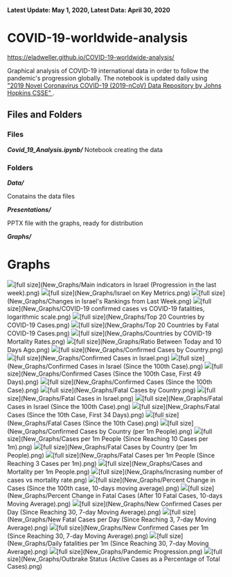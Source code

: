 **Latest Update: May 1, 2020, Latest Data: April 30, 2020**
# COVID-19-worldwide-analysis
https://eladweller.github.io/COVID-19-worldwide-analysis/

Graphical analysis of COVID-19 international data in order to follow the pandemic's progression globally. The notebook is updated daily using  <a href="https://github.com/CSSEGISandData/COVID-19">"2019 Novel Coronavirus COVID-19 (2019-nCoV) Data Repository by Johns Hopkins CSSE" </a>.
## Files and Folders
### Files
_**Covid_19_Analysis.ipynb/**_
Notebook creating the data

### Folders
_**Data/**_

Conatains the data files

_**Presentations/**_

PPTX file with the graphs, ready for distribution

_**Graphs/**_

# Graphs 
<img src="New_Graphs/Main indicators in Israel (Progression in the last week).png">[full size](New_Graphs/Main indicators in Israel (Progression in the last week).png)
<img src="New_Graphs/Israel on Key Metrics.png">[full size](New_Graphs/Israel on Key Metrics.png)
<img src="New_Graphs/Changes in Israel's Rankings from Last Week.png">[full size](New_Graphs/Changes in Israel's Rankings from Last Week.png)
<img src="New_Graphs/COVID-19 confirmed cases vs COVID-19 fatalities, logarithmic scale.png">[full size](New_Graphs/COVID-19 confirmed cases vs COVID-19 fatalities, logarithmic scale.png)
<img src="New_Graphs/Top 20 Countries by COVID-19 Cases.png">[full size](New_Graphs/Top 20 Countries by COVID-19 Cases.png)
<img src="New_Graphs/Top 20 Countries by Fatal COVID-19 Cases.png">[full size](New_Graphs/Top 20 Countries by Fatal COVID-19 Cases.png)
<img src="New_Graphs/Countries by COVID-19 Mortality Rates.png">[full size](New_Graphs/Countries by COVID-19 Mortality Rates.png)
<img src="New_Graphs/Ratio Between Today and 10 Days Ago.png">[full size](New_Graphs/Ratio Between Today and 10 Days Ago.png)
<img src="New_Graphs/Confirmed Cases by Country.png">[full size](New_Graphs/Confirmed Cases by Country.png)
<img src="New_Graphs/Confirmed Cases in Israel.png">[full size](New_Graphs/Confirmed Cases in Israel.png)
<img src="New_Graphs/Confirmed Cases in Israel (Since the 100th Case).png">[full size](New_Graphs/Confirmed Cases in Israel (Since the 100th Case).png)
<img src="New_Graphs/Confirmed Cases (Since the 100th Case, First 49 Days).png">[full size](New_Graphs/Confirmed Cases (Since the 100th Case, First 49 Days).png)
<img src="New_Graphs/Confirmed Cases (Since the 100th Case).png">[full size](New_Graphs/Confirmed Cases (Since the 100th Case).png)
<img src="New_Graphs/Fatal Cases by Country.png">[full size](New_Graphs/Fatal Cases by Country.png)
<img src="New_Graphs/Fatal Cases in Israel.png">[full size](New_Graphs/Fatal Cases in Israel.png)
<img src="New_Graphs/Fatal Cases in Israel (Since the 100th Case).png">[full size](New_Graphs/Fatal Cases in Israel (Since the 100th Case).png)
<img src="New_Graphs/Fatal Cases (Since the 10th Case, First 34 Days).png">[full size](New_Graphs/Fatal Cases (Since the 10th Case, First 34 Days).png)
<img src="New_Graphs/Fatal Cases (Since the 10th Case).png">[full size](New_Graphs/Fatal Cases (Since the 10th Case).png)
<img src="New_Graphs/Confirmed Cases by Country (per 1m People).png">[full size](New_Graphs/Confirmed Cases by Country (per 1m People).png)
<img src="New_Graphs/Cases per 1m People (Since Reaching 10 Cases per 1m).png">[full size](New_Graphs/Cases per 1m People (Since Reaching 10 Cases per 1m).png)
<img src="New_Graphs/Fatal Cases by Country (per 1m People).png">[full size](New_Graphs/Fatal Cases by Country (per 1m People).png)
<img src="New_Graphs/Fatal Cases per 1m People (Since Reaching 3 Cases per 1m).png">[full size](New_Graphs/Fatal Cases per 1m People (Since Reaching 3 Cases per 1m).png)
<img src="New_Graphs/Cases and Mortality per 1m People.png">[full size](New_Graphs/Cases and Mortality per 1m People.png)
<img src="New_Graphs/Incrasing number of cases vs mortality rate.png">[full size](New_Graphs/Incrasing number of cases vs mortality rate.png)
<img src="New_Graphs/Percent Change in Cases (Since the 100th case, 10-days moving average).png">[full size](New_Graphs/Percent Change in Cases (Since the 100th case, 10-days moving average).png)
<img src="New_Graphs/Percent Change in Fatal Cases (After 10 Fatal Cases, 10-days Moving Average).png">[full size](New_Graphs/Percent Change in Fatal Cases (After 10 Fatal Cases, 10-days Moving Average).png)
<img src="New_Graphs/New Confirmed Cases per Day (Since Reaching 30, 7-day Moving Average).png">[full size](New_Graphs/New Confirmed Cases per Day (Since Reaching 30, 7-day Moving Average).png)
<img src="New_Graphs/New Fatal Cases per Day (Since Reaching 3, 7-day Moving Average).png">[full size](New_Graphs/New Fatal Cases per Day (Since Reaching 3, 7-day Moving Average).png)
<img src="New_Graphs/New Confirmed Cases per 1m (Since Reaching 30, 7-day Moving Average).png">[full size](New_Graphs/New Confirmed Cases per 1m (Since Reaching 30, 7-day Moving Average).png)
<img src="New_Graphs/Daily fatalities per 1m (Since Reaching 30, 7-day Moving Average).png">[full size](New_Graphs/Daily fatalities per 1m (Since Reaching 30, 7-day Moving Average).png)
<img src="New_Graphs/Pandemic Progression.png">[full size](New_Graphs/Pandemic Progression.png)
<img src="New_Graphs/Outbrake Status (Active Cases as a Percentage of Total Cases).png">[full size](New_Graphs/Outbrake Status (Active Cases as a Percentage of Total Cases).png)
